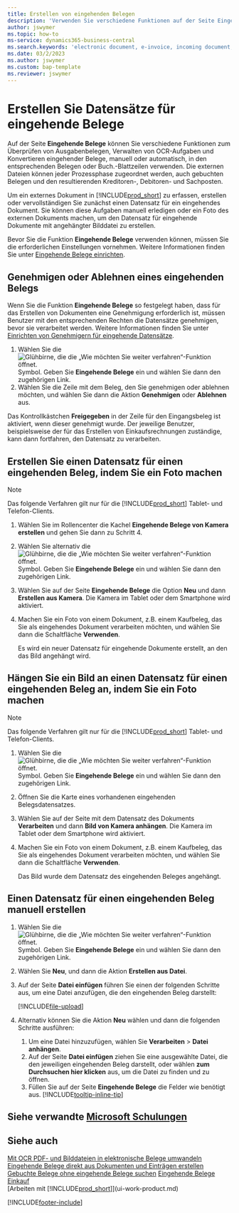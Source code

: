 ```yaml
---
title: Erstellen von eingehenden Belegen
description: 'Verwenden Sie verschiedene Funktionen auf der Seite Eingehende Belege, um Spesenbelege zu prüfen, OCR-Aufgaben zu verwalten, eingehende Beleg-Dateien zu konvertieren und externe Dateien anzuhängen.'
author: jswymer
ms.topic: how-to
ms-service: dynamics365-business-central
ms.search.keywords: 'electronic document, e-invoice, incoming document, OCR, ecommerce, document exchange, import invoice'
ms.date: 03/2/2023
ms.author: jswymer
ms.custom: bap-template
ms.reviewer: jswymer
---
```

# <a name="create-incoming-document-records"></a>Erstellen Sie Datensätze für eingehende Belege

Auf der Seite **Eingehende Belege** können Sie verschiedene Funktionen zum Überprüfen von Ausgabenbelegen, Verwalten von OCR-Aufgaben und Konvertieren eingehender Belege, manuell oder automatisch, in den entsprechenden Belegen oder Buch.-Blattzeilen verwenden. Die externen Dateien können jeder Prozessphase zugeordnet werden, auch gebuchten Belegen und den resultierenden Kreditoren-, Debitoren- und Sachposten.

Um ein externes Dokument in [!INCLUDE[prod_short](includes/prod_short.md)] zu erfassen, erstellen oder vervollständigen Sie zunächst einen Datensatz für ein eingehendes Dokument. Sie können diese Aufgaben manuell erledigen oder ein Foto des externen Dokuments machen, um den Datensatz für eingehende Dokumente mit angehängter Bilddatei zu erstellen.

Bevor Sie die Funktion **Eingehende Belege** verwenden können, müssen Sie die erforderlichen Einstellungen vornehmen. Weitere Informationen finden Sie unter [Eingehende Belege einrichten](across-how-setup-income-documents.md).

## <a name="approve-or-reject-an-incoming-document"></a>Genehmigen oder Ablehnen eines eingehenden Belegs

Wenn Sie die Funktion **Eingehende Belege** so festgelegt haben, dass für das Erstellen von Dokumenten eine Genehmigung erforderlich ist, müssen Benutzer mit den entsprechenden Rechten die Datensätze genehmigen, bevor sie verarbeitet werden. Weitere Informationen finden Sie unter [Einrichten von Genehmigern für eingehende Datensätze](across-how-setup-income-documents.md#to-set-up-approvers-of-incoming-document-records).

1. Wählen Sie die ![Glühbirne, die die „Wie möchten Sie weiter verfahren“-Funktion öffnet.](media/ui-search/search_small.png "Wie möchten Sie weiter verfahren?") Symbol. Geben Sie **Eingehende Belege** ein und wählen Sie dann den zugehörigen Link.
2. Wählen Sie die Zeile mit dem Beleg, den Sie genehmigen oder ablehnen möchten, und wählen Sie dann die Aktion **Genehmigen** oder **Ablehnen** aus.

Das Kontrollkästchen **Freigegeben** in der Zeile für den Eingangsbeleg ist aktiviert, wenn dieser genehmigt wurde. Der jeweilige Benutzer, beispielsweise der für das Erstellen von Einkaufsrechnungen zuständige, kann dann fortfahren, den Datensatz zu verarbeiten.

## <a name="create-an-incoming-document-record-by-taking-a-photo"></a>Erstellen Sie einen Datensatz für einen eingehenden Beleg, indem Sie ein Foto machen

> [!NOTE]  
> Das folgende Verfahren gilt nur für die [!INCLUDE[prod_short](includes/prod_short.md)] Tablet- und Telefon-Clients.

1. Wählen Sie im Rollencenter die Kachel **Eingehende Belege von Kamera erstellen** und gehen Sie dann zu Schritt 4.
2. Wählen Sie alternativ die ![Glühbirne, die die „Wie möchten Sie weiter verfahren“-Funktion öffnet.](media/ui-search/search_small.png "Tell me-Funktion") Symbol. Geben Sie **Eingehende Belege** ein und wählen Sie dann den zugehörigen Link.
3. Wählen Sie auf der Seite **Eingehende Belege** die Option **Neu** und dann **Erstellen aus Kamera**. Die Kamera im Tablet oder dem Smartphone wird aktiviert.
4. Machen Sie ein Foto von einem Dokument, z.B. einem Kaufbeleg, das Sie als eingehendes Dokument verarbeiten möchten, und wählen Sie dann die Schaltfläche **Verwenden**.

    Es wird ein neuer Datensatz für eingehende Dokumente erstellt, an den das Bild angehängt wird.

## <a name="attach-an-image-to-an-incoming-document-record-by-taking-a-photo"></a>Hängen Sie ein Bild an einen Datensatz für einen eingehenden Beleg an, indem Sie ein Foto machen

> [!NOTE]  
> Das folgende Verfahren gilt nur für die [!INCLUDE[prod_short](includes/prod_short.md)] Tablet- und Telefon-Clients.

1. Wählen Sie die ![Glühbirne, die die „Wie möchten Sie weiter verfahren“-Funktion öffnet.](media/ui-search/search_small.png "Tell me-Funktion") Symbol. Geben Sie **Eingehende Belege** ein und wählen Sie dann den zugehörigen Link.
2. Öffnen Sie die Karte eines vorhandenen eingehenden Belegsdatensatzes.
3. Wählen Sie auf der Seite mit dem Datensatz des Dokuments **Verarbeiten** und dann **Bild von Kamera anhängen**. Die Kamera im Tablet oder dem Smartphone wird aktiviert.
4. Machen Sie ein Foto von einem Dokument, z.B. einem Kaufbeleg, das Sie als eingehendes Dokument verarbeiten möchten, und wählen Sie dann die Schaltfläche **Verwenden**.

    Das Bild wurde dem Datensatz des eingehenden Beleges angehängt.

## <a name="create-an-incoming-document-record-manually"></a>Einen Datensatz für einen eingehenden Beleg manuell erstellen

1. Wählen Sie die ![Glühbirne, die die „Wie möchten Sie weiter verfahren“-Funktion öffnet.](media/ui-search/search_small.png "Tell Me-Funktion") Symbol. Geben Sie **Eingehende Belege** ein und wählen Sie dann den zugehörigen Link.
2. Wählen Sie **Neu**, und dann die Aktion **Erstellen aus Datei**.  
3. Auf der Seite **Datei einfügen** führen Sie einen der folgenden Schritte aus, um eine Datei anzufügen, die den eingehenden Beleg darstellt:

   [!INCLUDE[file-upload](includes/file-upload.md)]

4. Alternativ können Sie die Aktion **Neu** wählen und dann die folgenden Schritte ausführen:

    1. Um eine Datei hinzuzufügen, wählen Sie **Verarbeiten** > **Datei anhängen**.
    2. Auf der Seite **Datei einfügen** ziehen Sie eine ausgewählte Datei, die den jeweiligen eingehenden Beleg darstellt, oder wählen **zum Durchsuchen hier klicken** aus, um die Datei zu finden und zu öffnen.
    3. Füllen Sie auf der Seite **Eingehende Belege** die Felder wie benötigt aus. [!INCLUDE[tooltip-inline-tip](includes/tooltip-inline-tip_md.md)]

## <a name="see-related-microsoft-training"></a>Siehe verwandte [Microsoft Schulungen](/training/modules/incoming-documents-dynamics-365-business-central/)

## <a name="see-also"></a>Siehe auch

[Mit OCR PDF- und Bilddateien in elektronische Belege umwandeln](across-how-use-ocr-pdf-images-files.md)
[Eingehende Belege direkt aus Dokumenten und Einträgen erstellen](across-how-connect-disconnect-income-document-records.md)
[Gebuchte Belege ohne eingehende Belege suchen](across-how-find-posted-documents-without-income-document-records.md)
[Eingehende Belege](across-income-documents.md)  
[Einkauf](purchasing-manage-purchasing.md)  
[Arbeiten mit [!INCLUDE[prod_short](includes/prod_short.md)]](ui-work-product.md)


[!INCLUDE[footer-include](includes/footer-banner.md)]
